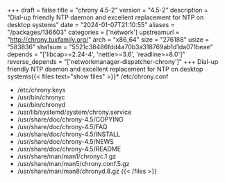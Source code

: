 +++
draft = false
title = "chrony 4.5-2"
version = "4.5-2"
description = "Dial-up friendly NTP daemon and excellent replacement for NTP on desktop systems"
date = "2024-01-07T21:10:55"
aliases = "/packages/136603"
categories = ['network']
upstreamurl = "http://chrony.tuxfamily.org/"
arch = "x86_64"
size = "276188"
usize = "583836"
sha1sum = "5521c38486fdd4a70b3a318769ab1d1da071beae"
depends = "['libcap>=2.24-4', 'nettle>=3.6', 'readline>=8.0']"
reverse_depends = "['networkmanager-dispatcher-chrony']"
+++
Dial-up friendly NTP daemon and excellent replacement for NTP on desktop systems{{< files text="show files" >}}* /etc/chrony.conf
* /etc/chrony.keys
* /usr/bin/chronyc
* /usr/bin/chronyd
* /usr/lib/systemd/system/chrony.service
* /usr/share/doc/chrony-4.5/COPYING
* /usr/share/doc/chrony-4.5/FAQ
* /usr/share/doc/chrony-4.5/INSTALL
* /usr/share/doc/chrony-4.5/NEWS
* /usr/share/doc/chrony-4.5/README
* /usr/share/man/man1/chronyc.1.gz
* /usr/share/man/man5/chrony.conf.5.gz
* /usr/share/man/man8/chronyd.8.gz
{{< /files >}}